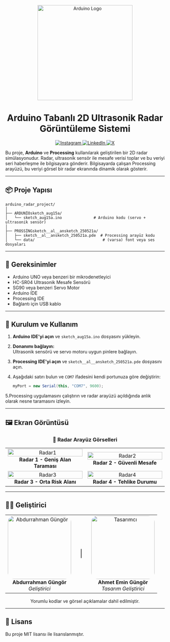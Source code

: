 <p align="center">
  <img src="https://r.resimlink.com/mjosL.png" alt="Arduino Logo" width="300"/>
</p>

<h1 align="center">
  Arduino Tabanlı 2D Ultrasonik Radar<br>
  Görüntüleme Sistemi
</h1>

<p align="center">
  <a href="https://instagram.com/emin.gung0r">
    <img src="https://img.shields.io/badge/Instagram-%23E4405F.svg?logo=Instagram&logoColor=white" alt="Instagram">
  </a>
  <a href="https://linkedin.com/in/emin.gung0r">
    <img src="https://img.shields.io/badge/LinkedIn-%230077B5.svg?logo=linkedin&logoColor=white" alt="LinkedIn">
  </a>
  <a href="https://x.com/emin.gung0r">
    <img src="https://img.shields.io/badge/X-black.svg?logo=X&logoColor=white" alt="X">
  </a>
</p>

Bu proje, **Arduino** ve **Processing** kullanılarak geliştirilen bir 2D radar simülasyonudur. Radar, ultrasonik sensör ile mesafe verisi toplar ve bu veriyi seri haberleşme ile bilgisayara gönderir. Bilgisayarda çalışan Processing arayüzü, bu veriyi görsel bir radar ekranında dinamik olarak gösterir.

---

## 📦 Proje Yapısı

```
arduino_radar_project/
│
├── ARDUNİOsketch_aug15a/
│   └── sketch_aug15a.ino              # Arduino kodu (servo + ultrasonik sensör)
│
├── PROSSİNGsketch__al__ansketch_250521a/
│   ├── sketch__al__ansketch_250521a.pde  # Processing arayüz kodu
│   └── data/                              # (varsa) font veya ses dosyaları
```

---

## 🧰 Gereksinimler

- Arduino UNO veya benzeri bir mikrodenetleyici
- HC-SR04 Ultrasonik Mesafe Sensörü
- SG90 veya benzeri Servo Motor
- Arduino IDE
- Processing IDE
- Bağlantı için USB kablo

---

## 🚀 Kurulum ve Kullanım

1. **Arduino IDE'yi açın** ve `sketch_aug15a.ino` dosyasını yükleyin.

2. **Donanımı bağlayın:**  
   Ultrasonik sensörü ve servo motoru uygun pinlere bağlayın.

3. **Processing IDE'yi açın** ve `sketch__al__ansketch_250521a.pde` dosyasını açın.

4. Aşağıdaki satırı bulun ve `COM7` ifadesini kendi portunuza göre değiştirin:

   ```java
   myPort = new Serial(this, "COM7", 9600);

  5.Processing uygulamasını çalıştırın ve radar arayüzü açıldığında anlık olarak nesne taramasını izleyin.

---

## 🖼️ Ekran Görüntüsü

<h3 align="center">📸 Radar Arayüz Görselleri</h3>

<table>
  <tr>
    <td align="center" width="50%">
      <img src="https://r.resimlink.com/scHFWSjuy.jpeg" alt="Radar1" width="100%"><br>
      <b>Radar 1 - Geniş Alan Taraması</b>
    </td>
    <td align="center" width="50%">
      <img src="https://r.resimlink.com/7F2pkiPm6V.jpeg" alt="Radar2" width="100%"><br>
      <b>Radar 2 - Güvenli Mesafe</b>
    </td>
  </tr>
  <tr>
    <td align="center" width="50%">
      <img src="https://r.resimlink.com/b-QHuWvsP.jpeg" alt="Radar3" width="100%"><br>
      <b>Radar 3 - Orta Risk Alanı</b>
    </td>
    <td align="center" width="50%">
      <img src="https://r.resimlink.com/G6U7CV.jpeg" alt="Radar4" width="100%"><br>
      <b>Radar 4 - Tehlike Durumu</b>
    </td>
  </tr>
</table>



---

## 👨‍💻 Geliştirici


<table align="center" style="border-collapse: collapse;">
<tr>
  <td align="center" width="45%">
    <img src="https://i.imgyukle.com/2025/05/22/CF4Z5c.png" 
         alt="Abdurrahman Güngör" 
         width="200" 
         style="border-radius: 20px;">
    <br>
    <b>Abdurrahman Güngör</b><br>
    <i>Geliştirici</i>
  </td>

  <td align="center" width="10%" style="font-size: 24px;">
    |
  </td>

  <td align="center" width="45%">
    <img src="https://r.resimlink.com/cHLD2.jpeg" 
         alt="Tasarımcı" 
         width="200" 
         style="border-radius: 20px;">
    <br>
    <b>Ahmet Emin Güngör</b><br>
    <i>Tasarım Geliştirici</i>
  </td>
</tr>
</table>

<p align="center">
  Yorumlu kodlar ve görsel açıklamalar dahil edilmiştir.
</p>



---

## 📄 Lisans

Bu proje MIT lisansı ile lisanslanmıştır.
